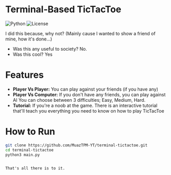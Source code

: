 # Terminal-Based TicTacToe
![Python](https://img.shields.io/pypi/pyversions/numpy) ![License](https://img.shields.io/badge/License-MIT-blue?style=flat-square)

I did this because, why not?
(Mainly cause I wanted to show a friend of mine, how it's done...)

- Was this any useful to society? No.
- Was this cool? Yes

# Features
- **Player Vs Player:**
You can play against your friends (if you have any)
- **Player Vs Computer:**
If you don't have any friends, you can play against AI
You can choose between 3 difficulties; Easy, Medium, Hard.
- **Tutorial:**
If you're a noob at the game. There is an interactive tutorial that'll teach you everything you need to know
on how to play TicTacToe

# How to Run

```bash
git clone https://github.com/MuazTPM-YT/terminal-tictactoe.git
cd terminal-tictactoe
python3 main.py
```
```

That's all there is to it.
